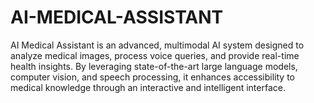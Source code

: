 # AI-MEDICAL-ASSISTANT
AI Medical Assistant is an advanced, multimodal AI system designed to analyze medical images, process voice queries, and provide real-time health insights. By leveraging state-of-the-art large language models, computer vision, and speech processing, it enhances accessibility to medical knowledge through an interactive and intelligent interface.
